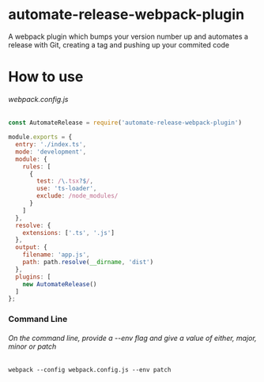 # automate-release-webpack-plugin
A webpack plugin which bumps your version number up and automates a release with Git, creating a tag and pushing up your commited code

# How to use

###### webpack.config.js
```javascript
const AutomateRelease = require('automate-release-webpack-plugin')

module.exports = {
  entry: './index.ts',
  mode: 'development',
  module: {
    rules: [
      {
        test: /\.tsx?$/,
        use: 'ts-loader',
        exclude: /node_modules/
      }
    ]
  },
  resolve: {
    extensions: ['.ts', '.js']
  },
  output: {
    filename: 'app.js',
    path: path.resolve(__dirname, 'dist')
  },
  plugins: [
    new AutomateRelease()
  ]
};

```

### Command Line
###### On the command line, provide a --env flag and give a value of either, major, minor or patch
```
webpack --config webpack.config.js --env patch
```
